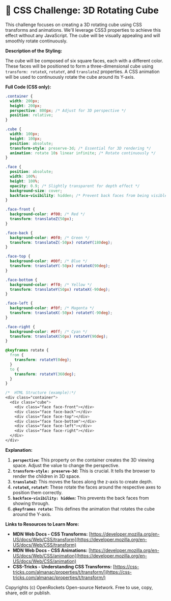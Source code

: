 # 🐞 CSS Challenge:  3D Rotating Cube


This challenge focuses on creating a 3D rotating cube using CSS transforms and animations.  We'll leverage CSS3 properties to achieve this effect without any JavaScript.  The cube will be visually appealing and will smoothly rotate continuously.

**Description of the Styling:**

The cube will be composed of six square faces, each with a different color.  These faces will be positioned to form a three-dimensional cube using `transform: rotateX`, `rotateY`, and `translateZ` properties.  A CSS animation will be used to continuously rotate the cube around its Y-axis.

**Full Code (CSS only):**

```css
.container {
  width: 200px;
  height: 200px;
  perspective: 800px; /* Adjust for 3D perspective */
  position: relative;
}

.cube {
  width: 100px;
  height: 100px;
  position: absolute;
  transform-style: preserve-3d; /* Essential for 3D rendering */
  animation: rotate 10s linear infinite; /* Rotate continuously */
}

.face {
  position: absolute;
  width: 100%;
  height: 100%;
  opacity: 0.9; /* Slightly transparent for depth effect */
  background-size: cover;
  backface-visibility: hidden; /* Prevent back faces from being visible */
}

.face-front {
  background-color: #f00; /* Red */
  transform: translateZ(50px);
}

.face-back {
  background-color: #0f0; /* Green */
  transform: translateZ(-50px) rotateY(180deg);
}

.face-top {
  background-color: #00f; /* Blue */
  transform: translateY(-50px) rotateX(90deg);
}

.face-bottom {
  background-color: #ff0; /* Yellow */
  transform: translateY(50px) rotateX(-90deg);
}

.face-left {
  background-color: #f0f; /* Magenta */
  transform: translateX(-50px) rotateY(-90deg);
}

.face-right {
  background-color: #0ff; /* Cyan */
  transform: translateX(50px) rotateY(90deg);
}

@keyframes rotate {
  from {
    transform: rotateY(0deg);
  }
  to {
    transform: rotateY(360deg);
  }
}

/*  HTML Structure (example):*/
<div class="container">
  <div class="cube">
    <div class="face face-front"></div>
    <div class="face face-back"></div>
    <div class="face face-top"></div>
    <div class="face face-bottom"></div>
    <div class="face face-left"></div>
    <div class="face face-right"></div>
  </div>
</div>

```

**Explanation:**

1.  **`perspective`:** This property on the container creates the 3D viewing space. Adjust the value to change the perspective.
2.  **`transform-style: preserve-3d`:** This is crucial. It tells the browser to render the children in 3D space.
3.  **`translateZ`:** This moves the faces along the z-axis to create depth.
4.  **`rotateX`, `rotateY`:** These rotate the faces around the respective axes to position them correctly.
5.  **`backface-visibility: hidden`:** This prevents the back faces from showing through.
6.  **`@keyframes rotate`:**  This defines the animation that rotates the cube around the Y-axis.

**Links to Resources to Learn More:**

*   **MDN Web Docs - CSS Transforms:** [https://developer.mozilla.org/en-US/docs/Web/CSS/transform](https://developer.mozilla.org/en-US/docs/Web/CSS/transform)
*   **MDN Web Docs - CSS Animations:** [https://developer.mozilla.org/en-US/docs/Web/CSS/animation](https://developer.mozilla.org/en-US/docs/Web/CSS/animation)
*   **CSS-Tricks - Understanding CSS Transforms:** [https://css-tricks.com/almanac/properties/t/transform/](https://css-tricks.com/almanac/properties/t/transform/)


Copyrights (c) OpenRockets Open-source Network. Free to use, copy, share, edit or publish.

